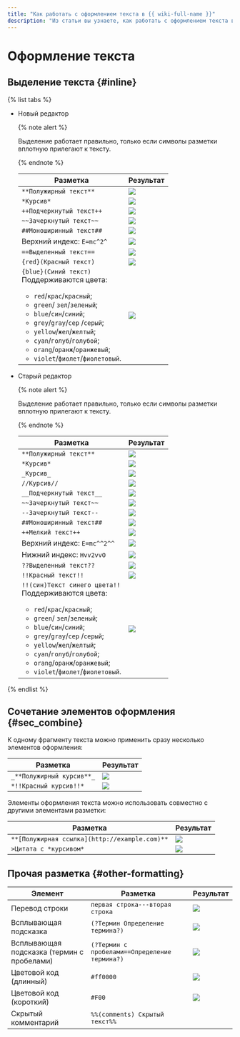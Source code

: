 ```yaml
---
title: "Как работать с оформлением текста в {{ wiki-full-name }}"
description: "Из статьи вы узнаете, как работать с оформлением текста в {{ wiki-name }}."
---
```


# Оформление текста

## Выделение текста {#inline}

{% list tabs %}

- Новый редактор

    {% note alert %}
    
    Выделение работает правильно, только если символы разметки вплотную прилегают к тексту.
    
    {% endnote %}

    Разметка | Результат
    --- | ---
    `**Полужирный текст**` | ![](../../_assets/wiki/bold.png)
    `*Курсив*` | ![](../../_assets/wiki/italic.png)
    `++Подчеркнутый текст++` | ![](../../_assets/wiki/underlined.png)
    `~~Зачеркнутый текст~~` | ![](../../_assets/wiki/crossed.png)
    `##Моноширинный текст##` | ![](../../_assets/wiki/monospaced.png)
    Верхний индекс: `E=mc^2^` | ![](../../_assets/wiki/sup.png)
    `==Выделенный текст==` | ![](../../_assets/wiki/red-background.png)
    `{red}(Красный текст)` | ![](../../_assets/wiki/red-colored.png)
    `{blue}(Синий текст)`<br>Поддерживаются цвета:<ul><li>`red`/`крас`/`красный`;</li><li>`green`/  `зел`/`зеленый`;</li><li>`blue`/`син`/`синий`;</li><li>`grey`/`gray`/`сер` /`серый`;</li><li>`yellow`/`жел`/`желтый`;</li><li>`cyan`/`голуб`/`голубой`;</li><li>`orang`/`оранж`/`оранжевый`;</li><li>`violet`/`фиолет`/`фиолетовый`.</li></ul> | ![](../../_assets/wiki/colored.png)

- Старый редактор

    {% note alert %}
    
    Выделение работает правильно, только если символы разметки вплотную прилегают к тексту.
    
    {% endnote %}

    Разметка | Результат
    --- | ---
    `**Полужирный текст**` | ![](../../_assets/wiki/bold.png)
    `*Курсив*` | ![](../../_assets/wiki/italic.png)
    `_Курсив_` | ![](../../_assets/wiki/italic.png)
    `//Курсив//` | ![](../../_assets/wiki/italic.png)
    `__Подчеркнутый текст__` | ![](../../_assets/wiki/underlined.png)
    `~~Зачеркнутый текст~~` | ![](../../_assets/wiki/crossed.png)
    `--Зачеркнутый текст--` | ![](../../_assets/wiki/crossed.png)
    `##Моноширинный текст##` | ![](../../_assets/wiki/monospaced.png)
    `++Мелкий текст++` | ![](../../_assets/wiki/small.png)
    Верхний индекс: `E=mc^^2^^` | ![](../../_assets/wiki/sup.png)
    Нижний индекс: `Hvv2vvO` | ![](../../_assets/wiki/sub-no-spaces.png)
    `??Выделенный текст??` | ![](../../_assets/wiki/red-background.png)
    `!!Красный текст!!` | ![](../../_assets/wiki/red-colored.png)
    `!!(син)Текст синего цвета!!`<br>Поддерживаются цвета:<ul><li>`red`/`крас`/`красный`;</li><li>`green`/  `зел`/`зеленый`;</li><li>`blue`/`син`/`синий`;</li><li>`grey`/`gray`/`сер` /`серый`;</li><li>`yellow`/`жел`/`желтый`;</li><li>`cyan`/`голуб`/`голубой`;</li><li>`orang`/`оранж`/`оранжевый`;</li><li>`violet`/`фиолет`/`фиолетовый`.</li></ul> | ![](../../_assets/wiki/colored.png)

{% endlist %}

## Сочетание элементов оформления {#sec_combine}
    
К одному фрагменту текста можно применить сразу несколько элементов оформления:
    
Разметка | Результат
--- | ---
`_**Полужирный курсив**_` | ![](../../_assets/wiki/bold-italic.png)
`*!!Красный курсив!!*` | ![](../../_assets/wiki/red-italic.png)

Элементы оформления текста можно использовать совместно с другими элементами разметки:

Разметка | Результат
--- | ---
`**[Полужирная ссылка](http://example.com)**` | ![](../../_assets/wiki/bold-link.png)
`>Цитата с *курсивом*` | ![](../../_assets/wiki/quote-italic.png)
    
## Прочая разметка {#other-formatting}
    
Элемент | Разметка | Результат
--- | --- | ---
Перевод строки | `первая строка---вторая строка` | ![](../../_assets/wiki/line-break.png)
Всплывающая подсказка |`(?Термин Определение термина?)` | ![](../../_assets/wiki/Term-with-definition.png)
Всплывающая подсказка (термин с пробелами)|`(?Термин с пробелами==Определение термина?)` | ![](../../_assets/wiki/long-term-with-definition.png)
Цветовой код (длинный) | `#ff0000` | ![](../../_assets/wiki/color-code-long.png)
Цветовой код (короткий) | `#F00` | ![](../../_assets/wiki/color-code-short.png)
Скрытый комментарий | `%%(comments) Скрытый текст%% ` | 